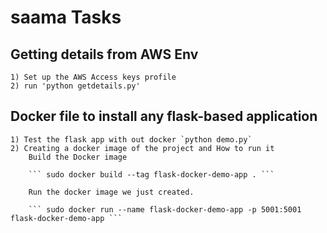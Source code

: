 # saama Tasks

## Getting details from AWS Env

    1) Set up the AWS Access keys profile
    2) run 'python getdetails.py'


## Docker file to install any flask-based application

    1) Test the flask app with out docker `python demo.py`
    2) Creating a docker image of the project and How to run it
        Build the Docker image

        ``` sudo docker build --tag flask-docker-demo-app . ```

        Run the docker image we just created.

        ``` sudo docker run --name flask-docker-demo-app -p 5001:5001 flask-docker-demo-app ```
